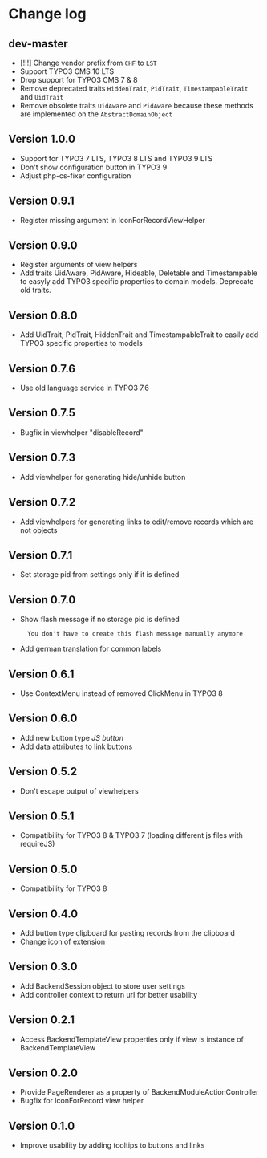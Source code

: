 # Change log

## dev-master
- [!!!] Change vendor prefix from `CHF` to `LST`
- Support TYPO3 CMS 10 LTS
- Drop support for TYPO3 CMS 7 & 8
- Remove deprecated traits `HiddenTrait`, `PidTrait`, `TimestampableTrait` and `UidTrait`
- Remove obsolete traits `UidAware` and `PidAware` because these methods are implemented on the `AbstractDomainObject`

## Version 1.0.0
- Support for TYPO3 7 LTS, TYPO3 8 LTS and TYPO3 9 LTS
- Don't show configuration button in TYPO3 9
- Adjust php-cs-fixer configuration

## Version 0.9.1
- Register missing argument in IconForRecordViewHelper

## Version 0.9.0
- Register arguments of view helpers
- Add traits UidAware, PidAware, Hideable, Deletable and Timestampable to easyly add TYPO3 specific properties to domain models. Deprecate old traits.

## Version 0.8.0
- Add UidTrait, PidTrait, HiddenTrait and TimestampableTrait to easily add TYPO3 specific properties to models

## Version 0.7.6
- Use old language service in TYPO3 7.6

## Version 0.7.5
- Bugfix in viewhelper "disableRecord"

## Version 0.7.3
- Add viewhelper for generating hide/unhide button

## Version 0.7.2
- Add viewhelpers for generating links to edit/remove records which are not objects

## Version 0.7.1
- Set storage pid from settings only if it is defined

## Version 0.7.0
- Show flash message if no storage pid is defined

        You don't have to create this flash message manually anymore

- Add german translation for common labels

## Version 0.6.1
- Use ContextMenu instead of removed ClickMenu in TYPO3 8

## Version 0.6.0
- Add new button type _JS button_
- Add data attributes to link buttons

## Version 0.5.2
- Don't escape output of viewhelpers

## Version 0.5.1
- Compatibility for TYPO3 8 & TYPO3 7 (loading different js files with requireJS)

## Version 0.5.0
- Compatibility for TYPO3 8

## Version 0.4.0
- Add button type clipboard for pasting records from the clipboard
- Change icon of extension

## Version 0.3.0
- Add BackendSession object to store user settings
- Add controller context to return url for better usability

## Version 0.2.1
- Access BackendTemplateView properties only if view is instance of BackendTemplateView

## Version 0.2.0
- Provide PageRenderer as a property of BackendModuleActionController
- Bugfix for IconForRecord view helper

## Version 0.1.0
- Improve usability by adding tooltips to buttons and links
